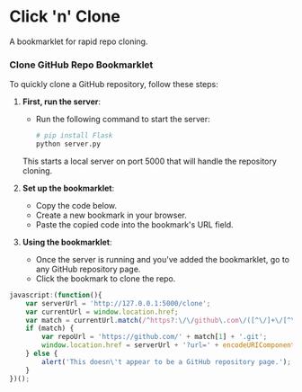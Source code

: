 # Click 'n' Clone 
A bookmarklet for rapid repo cloning.


### Clone GitHub Repo Bookmarklet

To quickly clone a GitHub repository, follow these steps:

1. **First, run the server**:
   - Run the following command to start the server:
     ```bash
     # pip install Flask
     python server.py
     ```
   This starts a local server on port 5000 that will handle the repository cloning.

2. **Set up the bookmarklet**:
   - Copy the code below.
   - Create a new bookmark in your browser.
   - Paste the copied code into the bookmark's URL field.

3. **Using the bookmarklet**:
   - Once the server is running and you've added the bookmarklet, go to any GitHub repository page.
   - Click the bookmark to clone the repo.

```javascript
javascript:(function(){
    var serverUrl = 'http://127.0.0.1:5000/clone';
    var currentUrl = window.location.href;
    var match = currentUrl.match(/^https?:\/\/github\.com\/([^\/]+\/[^\/]+)/);
    if (match) {
        var repoUrl = 'https://github.com/' + match[1] + '.git';
        window.location.href = serverUrl + '?url=' + encodeURIComponent(repoUrl);
    } else {
        alert('This doesn\'t appear to be a GitHub repository page.');
    }
})();

